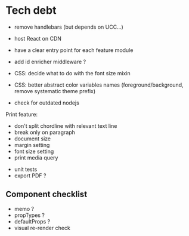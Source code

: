 # Tech debt
- remove handlebars (but depends on UCC...)
- host React on CDN

- have a clear entry point for each feature module
- add id enricher middleware ?

- CSS: decide what to do with the font size mixin
- CSS: better abstract color variables names (foreground/background, remove systematic theme prefix)

- check for outdated nodejs

Print feature:
+ don't split chordline with relevant text line
+ break only on paragraph
+ document size
+ margin setting
+ font size setting
+ print media query
- unit tests
- export PDF ?

## Component checklist
- memo ?
- propTypes ?
- defaultProps ?
- visual re-render check
